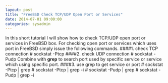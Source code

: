 ```yaml
---
layout: post
title: "FreeBSD Check TCP/UDP Open Port or Services"
date: 2014-07-01 09:00:00
categories: sysadmin
---
```


In this short tutorial I will show how to check TCP/UDP open port or services in FreeBSD box. For checking open port or services which uses port in FreeBSD simply issue the following commands.
####1. check TCP connection
	# sockstat -Ptcp
####2. check UDP connection
	# sockstat -Pudp
Combine with **grep** to search port used by specific service or service which using specific port.
####3. use grep to get service or port
	# sockstat -Ptcp | grep <port number>
    # sockstat -Ptcp | grep -i <service name>
    # sockstat -Pudp | grep <port number>
    # sockstat -Pudp | grep -i <service name>
